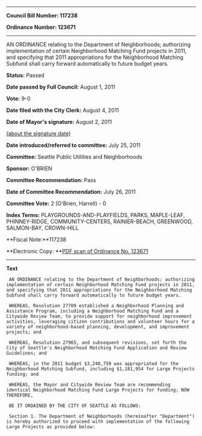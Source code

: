 

********

**Council Bill Number: 117238**
   
**Ordinance Number: 123671**
********

 AN ORDINANCE relating to the Department of Neighborhoods; authorizing implementation of certain Neighborhood Matching Fund projects in 2011, and specifying that 2011 appropriations for the Neighborhood Matching Subfund shall carry forward automatically to future budget years.

**Status:** Passed
   
**Date passed by Full Council:** August 1, 2011
   
**Vote:** 9-0
   
**Date filed with the City Clerk:** August 4, 2011
   
**Date of Mayor's signature:** August 2, 2011
   
[(about the signature date)](/~public/approvaldate.htm)
   
   
   
**Date introduced/referred to committee:** July 25, 2011
   
**Committee:** Seattle Public Utilities and Neighborhoods
   
**Sponsor:** O'BRIEN
   
**Committee Recommendation:** Pass
   
**Date of Committee Recommendation:** July 26, 2011
   
**Committee Vote:** 2 (O'Brien, Harrell) - 0
   
   
**Index Terms:** PLAYGROUNDS-AND-PLAYFIELDS, PARKS, MAPLE-LEAF, PHINNEY-RIDGE, COMMUNITY-CENTERS, RAINIER-BEACH, GREENWOOD, SALMON-BAY, CROWN-HILL

**Fiscal Note:**117238

**Electronic Copy: **[PDF scan of Ordinance No. 123671](/~archives/Ordinances/Ord_123671.pdf)

********

**Text**
   
```
 AN ORDINANCE relating to the Department of Neighborhoods; authorizing implementation of certain Neighborhood Matching Fund projects in 2011, and specifying that 2011 appropriations for the Neighborhood Matching Subfund shall carry forward automatically to future budget years.

 WHEREAS, Resolution 27709 established a Neighborhood Planning and Assistance Program, including a Neighborhood Matching Fund and a Citywide Review Team, to provide support for neighborhood improvement activities, leveraging citizen contributions and volunteer hours for a variety of neighborhood-based planning, development, and improvement projects; and

 WHEREAS, Resolution 27965, and subsequent revisions, set forth the City of Seattle's Neighborhood Matching Fund Application and Review Guidelines; and

 WHEREAS, in the 2011 budget $3,248,759 was appropriated for the Neighborhood Matching Subfund, including $1,181,954 for Large Projects funding; and

 WHEREAS, the Mayor and Citywide Review Team are recommending identical Neighborhood Matching Fund Large Projects for funding; NOW THEREFORE,

 BE IT ORDAINED BY THE CITY OF SEATTLE AS FOLLOWS:

 Section 1. The Department of Neighborhoods (hereinafter "Department") is hereby authorized to proceed with implementation of the following Large Projects as provided below:

```
